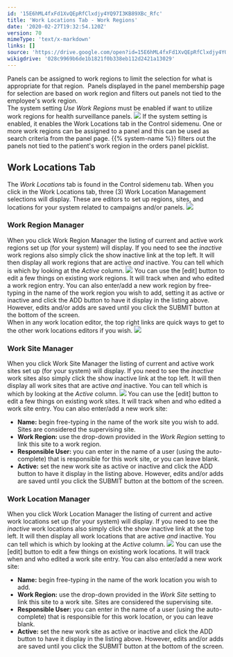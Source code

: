```yaml
---
id: '15E6hML4fxFd1XvQEpRfClxdjy4YQ97I3KB89XBc_Rfc'
title: 'Work Locations Tab - Work Regions'
date: '2020-02-27T19:32:54.120Z'
version: 70
mimeType: 'text/x-markdown'
links: []
source: 'https://drive.google.com/open?id=15E6hML4fxFd1XvQEpRfClxdjy4YQ97I3KB89XBc_Rfc'
wikigdrive: '028c9969b6de1b1821f0b338eb112d2421a13029'
---
```

Panels can be assigned to work regions to limit the selection for what is appropriate for that region.  Panels displayed in the panel membership page for selection are based on work region and filters out panels not tied to the employee's work region.  
The system setting *Use Work Regions* must be enabled if want to utilize work regions for health surveillance panels.
![](../work-locations-tab-work-regions.assets/5ae5b8b79a04ea23de59193ea368c61f.png)
If the system setting is enabled, it enables the Work Locations tab in the Control sidemenu. One or more work regions can be assigned to a panel and this can be used as search criteria from the panel page. {{% system-name %}} filters out the panels not tied to the patient's work region in the orders panel picklist.

## Work Locations Tab

The *Work Locations* tab is found in the Control sidemenu tab. When you click in the Work Locations tab, three (3) Work Location Management selections will display. These are editors to set up regions, sites, and locations for your system related to campaigns and/or panels.
![](../work-locations-tab-work-regions.assets/bf3721eb57a1b5fdd3954e79cf8b1388.png)

### Work Region Manager

When you click Work Region Manager the listing of current and active work regions set up (for your system) will display. If you need to see the *inactive* work regions also simply click the show inactive link at the top left. It will then display all work regions that are active *and* inactive. You can tell which is which by looking at the *Active* column.
![](../work-locations-tab-work-regions.assets/83e70b778c59da20a140245e4a47daaf.png)
You can use the [edit] button to edit a few things on existing work regions. It will track when and who edited a work region entry. You can also enter/add a new work region by free-typing in the name of the work region you wish to add, setting it as active or inactive and click the ADD button to have it display in the listing above. However, edits and/or adds are saved until you click the SUBMIT button at the bottom of the screen.  
When in any work location editor, the top right links are quick ways to get to the other work locations editors if you wish.
![](../work-locations-tab-work-regions.assets/83e70b778c59da20a140245e4a47daaf.png)

### Work Site Manager

When you click Work Site Manager the listing of current and active work sites set up (for your system) will display. If you need to see the *inactive* work sites also simply click the show inactive link at the top left. It will then display all work sites that are active *and* inactive. You can tell which is which by looking at the *Active* column.
![](../work-locations-tab-work-regions.assets/9a9550f514528142e24a714ca266c44f.png)
You can use the [edit] button to edit a few things on existing work sites. It will track when and who edited a work site entry. You can also enter/add a new work site:

* <strong>Name:</strong> begin free-typing in the name of the work site you wish to add. Sites are considered the supervising site.
* <strong>Work Region:</strong> use the drop-down provided in the <em>Work Region</em> setting to link this site to a work region.
* <strong>Responsible User:</strong> you can enter in the name of a user (using the auto-complete) that is responsible for this work site, or you can leave blank.
* <strong>Active:</strong> set the new work site as active or inactive and click the ADD button to have it display in the listing above. However, edits and/or adds are saved until you click the SUBMIT button at the bottom of the screen.


### Work Location Manager

When you click Work Location Manager the listing of current and active work locations set up (for your system) will display. If you need to see the *inactive* work locations also simply click the show inactive link at the top left. It will then display all work locations that are active *and* inactive. You can tell which is which by looking at the *Active* column.
![](../work-locations-tab-work-regions.assets/bb65851961ddbf84f27424f31b2da745.png)
You can use the [edit] button to edit a few things on existing work locations. It will track when and who edited a work site entry. You can also enter/add a new work site:

* <strong>Name:</strong> begin free-typing in the name of the work location you wish to add.
* <strong>Work Region:</strong> use the drop-down provided in the <em>Work Site</em> setting to link this site to a work site. Sites are considered the supervising site.
* <strong>Responsible User:</strong> you can enter in the name of a user (using the auto-complete) that is responsible for this work location, or you can leave blank.
* <strong>Active:</strong> set the new work site as active or inactive and click the ADD button to have it display in the listing above. However, edits and/or adds are saved until you click the SUBMIT button at the bottom of the screen.
